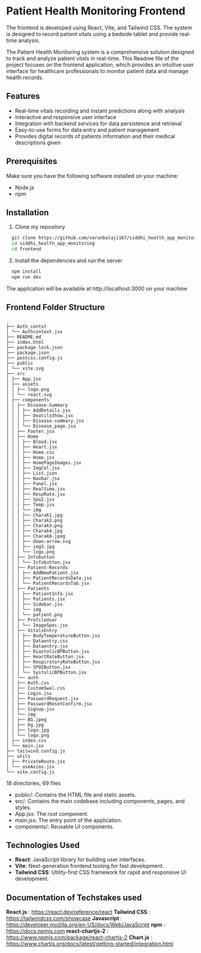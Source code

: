# Patient Health Monitoring Frontend

The frontend is developed using React, Vite, and Tailwind CSS. The system is designed to record patient vitals using a bedside tablet and provide real-time analysis.

The Patient Health Monitoring system is a comprehensive solution designed to track and analyze patient vitals in real-time. This Readme file of the project focuses on the frontend application, which provides an intuitive user interface for healthcare professionals to monitor patient data and manage health records.


## Features

- Real-time vitals recording and instant predictions along with analysis
- Interactive and responsive user interface
- Integration with backend services for data persistence and retrieval
- Easy-to-use forms for data entry and patient management
- Provides digital records of patients information and their medical descriptions given

## Prerequisites

Make sure you have the following software installed on your machine:

- Node.js
- npm

## Installation

1. Clone my repository
```bash
  git clone https://github.com/varunbalaji167/siddhi_health_app_monitoring.git
  cd siddhi_health_app_monitoring
  cd frontend
```
2. Install the dependencies and run the server

```bash
  npm install 
  npm run dev
```
The application will be available at http://localhost:3000 on your machine
    
## Frontend Folder Structure
```
.
├── Auth_contxt
│ └── Authcontext.jsx
├── README.md
├── index.html
├── package-lock.json
├── package.json
├── postcss.config.js
├── public
│ └── vite.svg
├── src
│ ├── App.jsx
│ ├── assets
│ │ ├── logo.png
│ │ └── react.svg
│ ├── components
│ │ ├── Disease-Summary
│ │ │ ├── AddDetails.jsx
│ │ │ ├── DeatilsShow.jsx
│ │ │ ├── Disease-summary.jsx
│ │ │ └── Disease_page.jsx
│ │ ├── Footer.jsx
│ │ ├── Home
│ │ │ ├── Blood.jsx
│ │ │ ├── Heart.jsx
│ │ │ ├── Home.css
│ │ │ ├── Home.jsx
│ │ │ ├── HomePageImages.jsx
│ │ │ ├── ImgCol.jsx
│ │ │ ├── List.json
│ │ │ ├── Navbar.jsx
│ │ │ ├── Panel.jsx
│ │ │ ├── Realtime.jsx
│ │ │ ├── RespRate.jsx
│ │ │ ├── Spo2.jsx
│ │ │ ├── Temp.jsx
│ │ │ └── img
│ │ │ ├── Charak1.jpg
│ │ │ ├── Charak2.png
│ │ │ ├── Charak3.png
│ │ │ ├── Charak4.jpg
│ │ │ ├── Charak6.jpeg
│ │ │ ├── down-arrow.svg
│ │ │ ├── img3.jpg
│ │ │ └── logo.png
│ │ ├── Infobutton
│ │ │ └── Infobutton.jsx
│ │ ├── Patient-Records
│ │ │ ├── AddNewPatient.jsx
│ │ │ ├── PatientRecordsData.jsx
│ │ │ └── PatientRecordsTab.jsx
│ │ ├── Patients
│ │ │ ├── PatientInfo.jsx
│ │ │ ├── Patients.jsx
│ │ │ ├── Sidebar.jsx
│ │ │ └── img
│ │ │ └── patient.png
│ │ ├── ProfileUser
│ │ │ └── ImageSpec.jsx
│ │ ├── VitalsEntry
│ │ │ ├── BodyTemperatureButton.jsx
│ │ │ ├── Dataentry.css
│ │ │ ├── Dataentry.jsx
│ │ │ ├── DiastolicBPButton.jsx
│ │ │ ├── HeartRateButton.jsx
│ │ │ ├── RespiratoryRateButton.jsx
│ │ │ ├── SPO2Button.jsx
│ │ │ └── SystolicBPButton.jsx
│ │ └── auth
│ │ ├── Auth.css
│ │ ├── CustomSwal.css
│ │ ├── Login.jsx
│ │ ├── PasswordRequest.jsx
│ │ ├── PasswordResetConfirm.jsx
│ │ ├── Signup.jsx
│ │ └── img
│ │ ├── BG.jpeg
│ │ ├── bg.jpg
│ │ ├── logo.jpg
│ │ └── logo.png
│ ├── index.css
│ └── main.jsx
├── tailwind.config.js
├── utils
│ ├── PrivateRoute.jsx
│ └── useAxios.jsx
└── vite.config.js
```
18 directories, 69 files

- public/: Contains the HTML file and static assets.
- src/: Contains the main codebase including components, pages, and styles.
- App.jsx: The root component.
- main.jsx: The entry point of the application.
- components/: Reusable UI components.

## Technologies Used

- **React**: JavaScript library for building user interfaces.
- **Vite**: Next-generation frontend tooling for fast development.
- **Tailwind CSS**: Utility-first CSS framework for rapid and responsive UI development.

## Documentation of Techstakes used


**React.js** : https://react.dev/reference/react
**Tailwind CSS** : https://tailwindcss.com/showcase
**Javascript** : https://developer.mozilla.org/en-US/docs/Web/JavaScript
**npm** : https://docs.npmjs.com
**react-chartjs-2** : https://www.npmjs.com/package/react-chartjs-2
**Chart.js** : https://www.chartjs.org/docs/latest/getting-started/integration.html